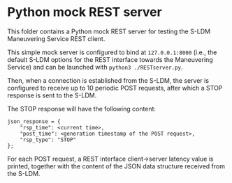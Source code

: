 # Python mock REST server

This folder contains a Python mock REST server for testing the S-LDM Maneuvering Service REST client.

This simple mock server is configured to bind at `127.0.0.1:8000` (i.e., the default S-LDM options for the REST interface towards the Maneuvering Service) and can be launched with `python3 ./RESTserver.py`.

Then, when a connection is established from the S-LDM, the server is configured to receive up to 10 periodic POST requests, after which a STOP response is sent to the S-LDM.

The STOP response will have the following content:
```
json_response = {
	"rsp_time": <current time>,
	"post_time": <generation timestamp of the POST request>,
	"rsp_type": "STOP"
};
```

For each POST request, a REST interface client->server latency value is printed, together with the content of the JSON data structure received from the S-LDM.